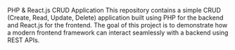 PHP & React.js CRUD Application
This repository contains a simple CRUD (Create, Read, Update, Delete) application built using PHP for the backend and React.js for the frontend. The goal of this project is to demonstrate how a modern frontend framework can interact seamlessly with a backend using REST APIs.
